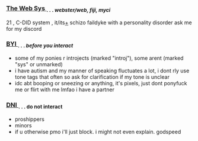 ### <ins> The Web Sys </ins> <sub> . . . *webster/web, fiji, myci* </sub>

  21 , C-DID system , it/its[+](https://prns.cc/wooww)
  schizo faildyke with a personality disorder
  ask me for my discord

### <ins> BYI </ins> <sub> . . . *before you interact* </sub> 

- some of my ponies r introjects (marked "introj"), some arent (marked "sys" or unmarked)
- i have autism and my manner of speaking fluctuates a lot, i dont rly use tone tags that often so ask for clarification if my tone is unclear
- idc abt booping or sneezing or anything, it's pixels, just dont ponyfuck me or flirt with me lmfao i have a partner

### <ins> DNI </ins> <sub> . . . do not interact </sub> 

- proshippers
- minors
- if u otherwise pmo i'll just block. i might not even explain. godspeed
